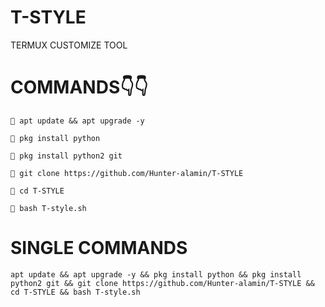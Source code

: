 # T-STYLE
TERMUX CUSTOMIZE TOOL

# COMMANDS👇👇

````
👿 apt update && apt upgrade -y

👿 pkg install python

👿 pkg install python2 git

👿 git clone https://github.com/Hunter-alamin/T-STYLE

👿 cd T-STYLE

👿 bash T-style.sh 

````

# SINGLE COMMANDS
````
apt update && apt upgrade -y && pkg install python && pkg install python2 git && git clone https://github.com/Hunter-alamin/T-STYLE && cd T-STYLE && bash T-style.sh 

````
